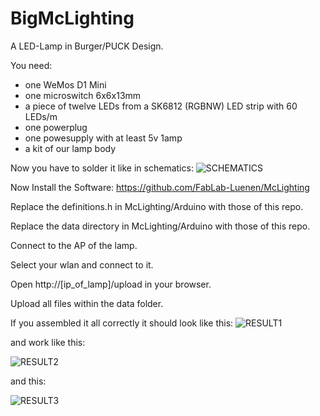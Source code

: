 # BigMcLighting

A LED-Lamp in Burger/PUCK Design.

You need:
* one WeMos D1 Mini
* one microswitch 6x6x13mm
* a piece of twelve LEDs from a SK6812 (RGBNW) LED strip with 60 LEDs/m
* one powerplug
* one powesupply with at least 5v 1amp
* a kit of our lamp body

Now you have to solder it like in schematics:
![SCHEMATICS](https://raw.github.com/FabLab-Luenen/BigMcLighting/master/pictures/schematics.jpg)

Now Install the Software:
https://github.com/FabLab-Luenen/McLighting

Replace the definitions.h in McLighting/Arduino with those of this repo.

Replace the data directory in McLighting/Arduino with those of this repo.

Connect to the AP of the lamp.

Select your wlan and connect to it.

Open http://[ip_of_lamp]/upload in your browser.

Upload all files within the data folder.

If you assembled it all correctly it should look like this:
![RESULT1](https://raw.github.com/FabLab-Luenen/BigMcLighting/master/pictures/result1.jpg)

and work like this:

![RESULT2](https://raw.github.com/FabLab-Luenen/BigMcLighting/master/pictures/result2.gif)

and this:

![RESULT3](https://raw.github.com/FabLab-Luenen/BigMcLighting/master/pictures/result3.gif)
